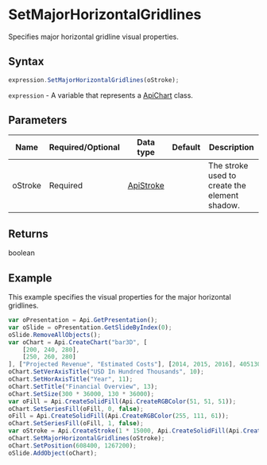 # SetMajorHorizontalGridlines

Specifies major horizontal gridline visual properties.

## Syntax

```javascript
expression.SetMajorHorizontalGridlines(oStroke);
```

`expression` - A variable that represents a [ApiChart](../ApiChart.md) class.

## Parameters

| **Name** | **Required/Optional** | **Data type** | **Default** | **Description** |
| ------------- | ------------- | ------------- | ------------- | ------------- |
| oStroke | Required | [ApiStroke](../../ApiStroke/ApiStroke.md) |  | The stroke used to create the element shadow. |

## Returns

boolean

## Example

This example specifies the visual properties for the major horizontal gridlines.

```javascript editor-
var oPresentation = Api.GetPresentation();
var oSlide = oPresentation.GetSlideByIndex(0);
oSlide.RemoveAllObjects();
var oChart = Api.CreateChart("bar3D", [
	[200, 240, 280],
	[250, 260, 280]
], ["Projected Revenue", "Estimated Costs"], [2014, 2015, 2016], 4051300, 2347595, 24);
oChart.SetVerAxisTitle("USD In Hundred Thousands", 10);
oChart.SetHorAxisTitle("Year", 11);
oChart.SetTitle("Financial Overview", 13);
oChart.SetSize(300 * 36000, 130 * 36000);
var oFill = Api.CreateSolidFill(Api.CreateRGBColor(51, 51, 51));
oChart.SetSeriesFill(oFill, 0, false);
oFill = Api.CreateSolidFill(Api.CreateRGBColor(255, 111, 61));
oChart.SetSeriesFill(oFill, 1, false);
var oStroke = Api.CreateStroke(1 * 15000, Api.CreateSolidFill(Api.CreateRGBColor(255, 111, 61)));
oChart.SetMajorHorizontalGridlines(oStroke);
oChart.SetPosition(608400, 1267200);
oSlide.AddObject(oChart);
```
